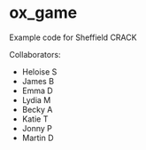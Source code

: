 # ox_game
Example code for Sheffield CRACK

Collaborators:
- Heloise S
- James B
- Emma D
- Lydia M
- Becky A
- Katie T
- Jonny P
- Martin D
